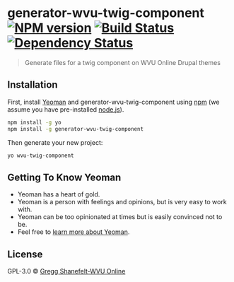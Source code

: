 # generator-wvu-twig-component [![NPM version][npm-image]][npm-url] [![Build Status][travis-image]][travis-url] [![Dependency Status][daviddm-image]][daviddm-url]
> Generate files for a twig component on WVU Online Drupal themes

## Installation

First, install [Yeoman](http://yeoman.io) and generator-wvu-twig-component using [npm](https://www.npmjs.com/) (we assume you have pre-installed [node.js](https://nodejs.org/)).

```bash
npm install -g yo
npm install -g generator-wvu-twig-component
```

Then generate your new project:

```bash
yo wvu-twig-component
```

## Getting To Know Yeoman

 * Yeoman has a heart of gold.
 * Yeoman is a person with feelings and opinions, but is very easy to work with.
 * Yeoman can be too opinionated at times but is easily convinced not to be.
 * Feel free to [learn more about Yeoman](http://yeoman.io/).

## License

GPL-3.0 © [Gregg Shanefelt-WVU Online]()


[npm-image]: https://badge.fury.io/js/generator-wvu-twig-component.svg
[npm-url]: https://npmjs.org/package/generator-wvu-twig-component
[travis-image]: https://travis-ci.org/wvu-online/generator-wvu-twig-component.svg?branch=master
[travis-url]: https://travis-ci.org/wvu-online/generator-wvu-twig-component
[daviddm-image]: https://david-dm.org/wvu-online/generator-wvu-twig-component.svg?theme=shields.io
[daviddm-url]: https://david-dm.org/wvu-online/generator-wvu-twig-component
